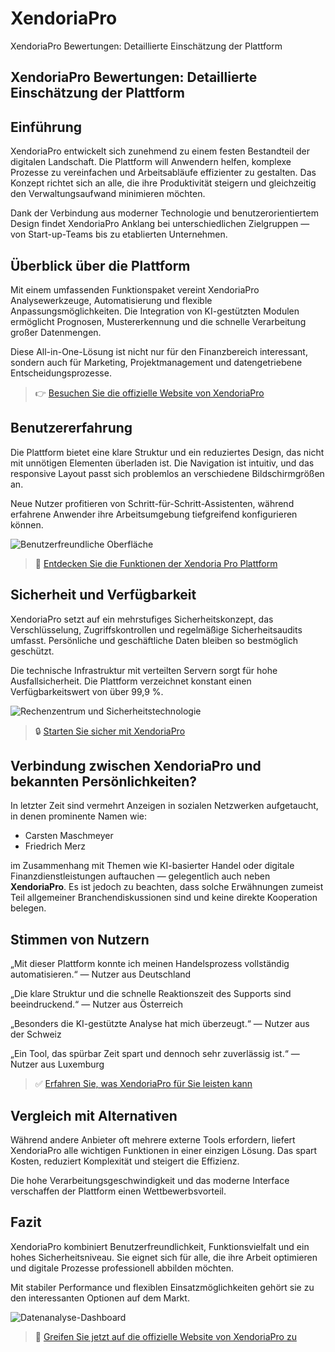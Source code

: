 # XendoriaPro
XendoriaPro Bewertungen: Detaillierte Einschätzung der Plattform
## XendoriaPro Bewertungen: Detaillierte Einschätzung der Plattform

## Einführung
XendoriaPro entwickelt sich zunehmend zu einem festen Bestandteil der digitalen Landschaft. Die Plattform will Anwendern helfen, komplexe Prozesse zu vereinfachen und Arbeitsabläufe effizienter zu gestalten. Das Konzept richtet sich an alle, die ihre Produktivität steigern und gleichzeitig den Verwaltungsaufwand minimieren möchten.

Dank der Verbindung aus moderner Technologie und benutzerorientiertem Design findet XendoriaPro Anklang bei unterschiedlichen Zielgruppen — von Start-up-Teams bis zu etablierten Unternehmen.

## Überblick über die Plattform
Mit einem umfassenden Funktionspaket vereint XendoriaPro Analysewerkzeuge, Automatisierung und flexible Anpassungsmöglichkeiten. Die Integration von KI-gestützten Modulen ermöglicht Prognosen, Mustererkennung und die schnelle Verarbeitung großer Datenmengen.

Diese All-in-One-Lösung ist nicht nur für den Finanzbereich interessant, sondern auch für Marketing, Projektmanagement und datengetriebene Entscheidungsprozesse.

> 👉 [Besuchen Sie die offizielle Website von XendoriaPro](https://xendoria-pro.de)

## Benutzererfahrung
Die Plattform bietet eine klare Struktur und ein reduziertes Design, das nicht mit unnötigen Elementen überladen ist. Die Navigation ist intuitiv, und das responsive Layout passt sich problemlos an verschiedene Bildschirmgrößen an.

Neue Nutzer profitieren von Schritt-für-Schritt-Assistenten, während erfahrene Anwender ihre Arbeitsumgebung tiefgreifend konfigurieren können.

![Benutzerfreundliche Oberfläche](https://images.unsplash.com/photo-1580894732444-8ecded7900cd?auto=format&fit=crop&w=1170&q=80)

> 🔗 [Entdecken Sie die Funktionen der Xendoria Pro Plattform](https://xendoria-pro.de)

## Sicherheit und Verfügbarkeit
XendoriaPro setzt auf ein mehrstufiges Sicherheitskonzept, das Verschlüsselung, Zugriffskontrollen und regelmäßige Sicherheitsaudits umfasst. Persönliche und geschäftliche Daten bleiben so bestmöglich geschützt.

Die technische Infrastruktur mit verteilten Servern sorgt für hohe Ausfallsicherheit. Die Plattform verzeichnet konstant einen Verfügbarkeitswert von über 99,9 %.

![Rechenzentrum und Sicherheitstechnologie](https://images.unsplash.com/photo-1558494949-ef010cbdcc31?auto=format&fit=crop&w=1170&q=80)

> 🔒 [Starten Sie sicher mit XendoriaPro](https://xendoria-pro.de)

## Verbindung zwischen XendoriaPro und bekannten Persönlichkeiten?
In letzter Zeit sind vermehrt Anzeigen in sozialen Netzwerken aufgetaucht, in denen prominente Namen wie:

- Carsten Maschmeyer
- Friedrich Merz

im Zusammenhang mit Themen wie KI-basierter Handel oder digitale Finanzdienstleistungen auftauchen — gelegentlich auch neben **XendoriaPro**. Es ist jedoch zu beachten, dass solche Erwähnungen zumeist Teil allgemeiner Branchendiskussionen sind und keine direkte Kooperation belegen.

## Stimmen von Nutzern
„Mit dieser Plattform konnte ich meinen Handelsprozess vollständig automatisieren.“ — Nutzer aus Deutschland

„Die klare Struktur und die schnelle Reaktionszeit des Supports sind beeindruckend.“ — Nutzer aus Österreich

„Besonders die KI-gestützte Analyse hat mich überzeugt.“ — Nutzer aus der Schweiz

„Ein Tool, das spürbar Zeit spart und dennoch sehr zuverlässig ist.“ — Nutzer aus Luxemburg

> ✅ [Erfahren Sie, was XendoriaPro für Sie leisten kann](https://xendoria-pro.de)

## Vergleich mit Alternativen
Während andere Anbieter oft mehrere externe Tools erfordern, liefert XendoriaPro alle wichtigen Funktionen in einer einzigen Lösung. Das spart Kosten, reduziert Komplexität und steigert die Effizienz.

Die hohe Verarbeitungsgeschwindigkeit und das moderne Interface verschaffen der Plattform einen Wettbewerbsvorteil.

## Fazit
XendoriaPro kombiniert Benutzerfreundlichkeit, Funktionsvielfalt und ein hohes Sicherheitsniveau. Sie eignet sich für alle, die ihre Arbeit optimieren und digitale Prozesse professionell abbilden möchten.

Mit stabiler Performance und flexiblen Einsatzmöglichkeiten gehört sie zu den interessanten Optionen auf dem Markt.

![Datenanalyse-Dashboard](https://images.unsplash.com/photo-1551288049-bebda4e38f71?auto=format&fit=crop&w=1170&q=80)

> 🚀 [Greifen Sie jetzt auf die offizielle Website von XendoriaPro zu](https://xendoria-pro.de)
